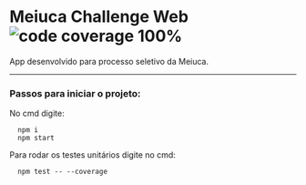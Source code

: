 # Meiuca Challenge Web ![code coverage 100%](https://img.shields.io/badge/coverage-100%25-brightgreen)


App desenvolvido para processo seletivo da Meiuca.

---
### Passos para iniciar o projeto:
No cmd digite:
```
  npm i
  npm start
```

Para rodar os testes unitários digite no cmd: 
```
  npm test -- --coverage
```
